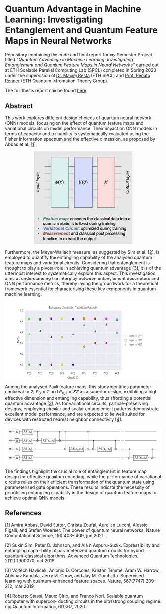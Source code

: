 # Quantum Advantage in Machine Learning: Investigating Entanglement and Quantum Feature Maps in Neural Networks
Repository containing the code and final report for my Semester Project titled *"Quantum Advantage in Machine Learning: Investigating Entanglement and Quantum Feature Maps in Neural Networks"* carried out at ETH Scalable Parallel Computing Lab (SPCL) completed in Spring 2023 under the supervision of [Dr. Maciej Besta](https://people.inf.ethz.ch/bestam/) (ETH SPCL) and [Prof. Renato Renner](www.itp.phys.ethz.ch/people/renner/) (ETH Quantum Infromation Theory Group).

The full thesis report can be found [here](Umberto_Borso_Project_Report.pdf).

## Abstract

This work explores different design choices of quantum neural network (QNN) models, focusing on the effect of quantum feature maps and variational circuits on model performance. Their impact on QNN models in terms of capacity and trainability is systematically evaluated using the Fisher information spectrum and the effective dimension, as proposed by Abbas et al. [[1]](#1).

<div align="center">
    <img height="300" src="Figures/QNNstructure.png">
</div>


Furthermore, the Meyer-Wallach measure, as suggested by Sim et al. [[2]](#2), is employed to quantify the entangling capability of the analysed quantum feature maps and variational circuits. Considering that entanglement is thought to play a pivotal role in achieving quantum advantage [[3]](#3), it is of the uttermost interest to systematically explore this aspect. This investigation aims at understanding the interplay between entanglement descriptors and QNN performance metrics, thereby laying the groundwork for a theoretical framework essential for characterising these key components in quantum machine learning.

<div align="center">
    <img height="250" src="Figures/VC_entanglement.png">
</div>

Among the analysed Pauli feature maps, this study identifies parameter choices $k = 2$, $P_0 = Z$ and $P_{0,1} = ZZ$ as a superior design, exhibiting a high effective dimension and entangling capability, thus affording a potential quantum advantage [[3]](#3). As for variational circuits, particle-preserving designs, employing circular and scalar entanglement patterns demonstrate excellent model performance, and are expected to be well suited for devices with restricted nearest neighbor connectivity [[4]](#4).

<div align="center">
    <img height="120" src="Figures/FeatureMap.png">
</div>

The findings highlight the crucial role of entanglement in feature map design for effective quantum encoding, while the performance of variational circuits relies on their efficient transformation of the quantum state using parameterised gate operations. These results indicate the necessity of prioritising entangling capability in the design of quantum feature maps to achieve optimal QNN models.

## References
<a id="1">[1]</a> 
Amira Abbas, David Sutter, Christa Zoufal, Aurelien Lucchi, Alessio Figalli, and Stefan
Woerner. The power of quantum neural networks. Nature Computational Science, 1(6):403–
409, jun 2021.

<a id="2">[2]</a> 
Sukin Sim, Peter D. Johnson, and Alá n Aspuru-Guzik. Expressibility and entangling capa-
bility of parameterized quantum circuits for hybrid quantum-classical algorithms. Advanced
Quantum Technologies, 2(12):1900070, oct 2019.

<a id="3">[3]</a> 
Vojtěch Havlíček, Antonio D. Córcoles, Kristan Temme, Aram W. Harrow, Abhinav Kandala,
Jerry M. Chow, and Jay M. Gambetta. Supervised learning with quantum-enhanced feature
spaces. Nature, 567(7747):209–212, mar 2019.

<a id="4">[4]</a> 
Roberto Stassi, Mauro Cirio, and Franco Nori. Scalable quantum computer with supercon-
ducting circuits in the ultrastrong coupling regime. npj Quantum Information, 6(1):67, 2020.